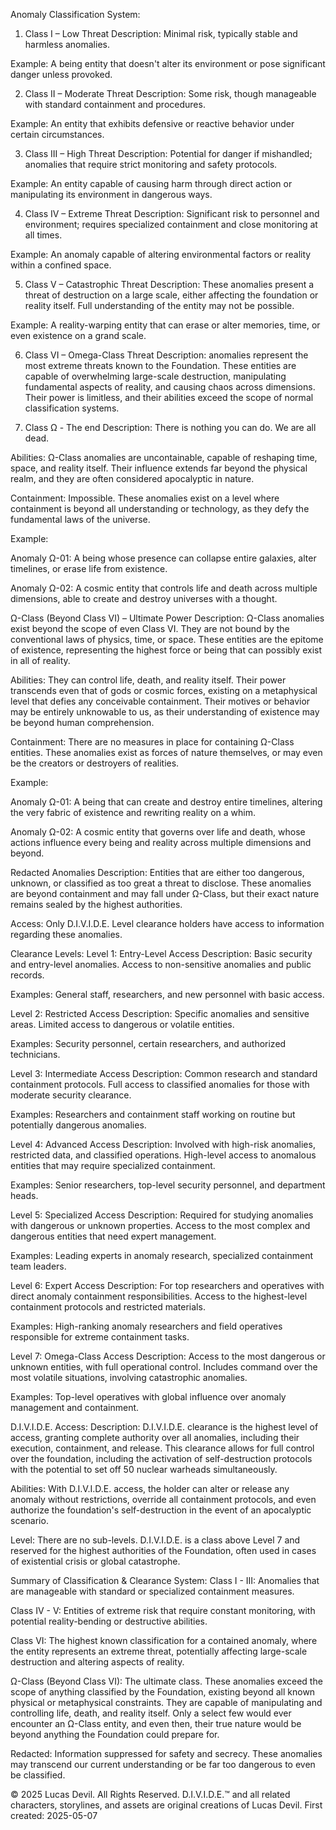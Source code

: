 Anomaly Classification System:
1. Class I – Low Threat
Description: Minimal risk, typically stable and harmless anomalies.

Example: A being entity that doesn't alter its environment or pose significant danger unless provoked.

2. Class II – Moderate Threat
Description: Some risk, though manageable with standard containment and procedures.

Example: An entity that exhibits defensive or reactive behavior under certain circumstances.

3. Class III – High Threat
Description: Potential for danger if mishandled; anomalies that require strict monitoring and safety protocols.

Example: An entity capable of causing harm through direct action or manipulating its environment in dangerous ways.

4. Class IV – Extreme Threat
Description: Significant risk to personnel and environment; requires specialized containment and close monitoring at all times.

Example: An anomaly capable of altering environmental factors or reality within a confined space.

5. Class V – Catastrophic Threat
Description: These anomalies present a threat of destruction on a large scale, either affecting the foundation or reality itself. Full understanding of the entity may not be possible.

Example: A reality-warping entity that can erase or alter memories, time, or even existence on a grand scale.

6. Class VI – Omega-Class Threat 
Description:  anomalies represent the most extreme threats known to the Foundation. These entities are capable of overwhelming large-scale destruction, manipulating fundamental aspects of reality, and causing chaos across dimensions. Their power is limitless, and their abilities exceed the scope of normal classification systems.

7. Class Ω - The end
Description: There is nothing you can do. We are all dead.

Abilities: Ω-Class anomalies are uncontainable, capable of reshaping time, space, and reality itself. Their influence extends far beyond the physical realm, and they are often considered apocalyptic in nature.

Containment: Impossible. These anomalies exist on a level where containment is beyond all understanding or technology, as they defy the fundamental laws of the universe.

Example:

Anomaly Ω-01: A being whose presence can collapse entire galaxies, alter timelines, or erase life from existence.

Anomaly Ω-02: A cosmic entity that controls life and death across multiple dimensions, able to create and destroy universes with a thought.

Ω-Class (Beyond Class VI) – Ultimate Power
Description: Ω-Class anomalies exist beyond the scope of even Class VI. They are not bound by the conventional laws of physics, time, or space. These entities are the epitome of existence, representing the highest force or being that can possibly exist in all of reality.

Abilities: They can control life, death, and reality itself. Their power transcends even that of gods or cosmic forces, existing on a metaphysical level that defies any conceivable containment. Their motives or behavior may be entirely unknowable to us, as their understanding of existence may be beyond human comprehension.

Containment: There are no measures in place for containing Ω-Class entities. These anomalies exist as forces of nature themselves, or may even be the creators or destroyers of realities.

Example:

Anomaly Ω-01: A being that can create and destroy entire timelines, altering the very fabric of existence and rewriting reality on a whim.

Anomaly Ω-02: A cosmic entity that governs over life and death, whose actions influence every being and reality across multiple dimensions and beyond.

Redacted Anomalies 
Description: Entities that are either too dangerous, unknown, or classified as too great a threat to disclose. These anomalies are beyond containment and may fall under Ω-Class, but their exact nature remains sealed by the highest authorities.

Access: Only D.I.V.I.D.E. Level clearance holders have access to information regarding these anomalies.

Clearance Levels:
Level 1: Entry-Level Access
Description: Basic security and entry-level anomalies. Access to non-sensitive anomalies and public records.

Examples: General staff, researchers, and new personnel with basic access.

Level 2: Restricted Access
Description: Specific anomalies and sensitive areas. Limited access to dangerous or volatile entities.

Examples: Security personnel, certain researchers, and authorized technicians.

Level 3: Intermediate Access
Description: Common research and standard containment protocols. Full access to classified anomalies for those with moderate security clearance.

Examples: Researchers and containment staff working on routine but potentially dangerous anomalies.

Level 4: Advanced Access
Description: Involved with high-risk anomalies, restricted data, and classified operations. High-level access to anomalous entities that may require specialized containment.

Examples: Senior researchers, top-level security personnel, and department heads.

Level 5: Specialized Access
Description: Required for studying anomalies with dangerous or unknown properties. Access to the most complex and dangerous entities that need expert management.

Examples: Leading experts in anomaly research, specialized containment team leaders.

Level 6: Expert Access
Description: For top researchers and operatives with direct anomaly containment responsibilities. Access to the highest-level containment protocols and restricted materials.

Examples: High-ranking anomaly researchers and field operatives responsible for extreme containment tasks.

Level 7: Omega-Class Access 
Description: Access to the most dangerous or unknown entities, with full operational control. Includes command over the most volatile situations, involving catastrophic anomalies.

Examples: Top-level operatives with global influence over anomaly management and containment.

D.I.V.I.D.E. Access:
Description: D.I.V.I.D.E. clearance is the highest level of access, granting complete authority over all anomalies, including their execution, containment, and release. This clearance allows for full control over the foundation, including the activation of self-destruction protocols with the potential to set off 50 nuclear warheads simultaneously.

Abilities: With D.I.V.I.D.E. access, the holder can alter or release any anomaly without restrictions, override all containment protocols, and even authorize the foundation's self-destruction in the event of an apocalyptic scenario.

Level: There are no sub-levels. D.I.V.I.D.E. is a class above Level 7 and reserved for the highest authorities of the Foundation, often used in cases of existential crisis or global catastrophe.

Summary of Classification & Clearance System:
Class I - III: Anomalies that are manageable with standard or specialized containment measures.

Class IV - V: Entities of extreme risk that require constant monitoring, with potential reality-bending or destructive abilities.

Class VI: The highest known classification for a contained anomaly, where the entity represents an extreme threat, potentially affecting large-scale destruction and altering aspects of reality.

Ω-Class (Beyond Class VI): The ultimate class. These anomalies exceed the scope of anything classified by the Foundation, existing beyond all known physical or metaphysical constraints. They are capable of manipulating and controlling life, death, and reality itself. Only a select few would ever encounter an Ω-Class entity, and even then, their true nature would be beyond anything the Foundation could prepare for.

Redacted: Information suppressed for safety and secrecy. These anomalies may transcend our current understanding or be far too dangerous to even be classified.







© 2025 Lucas Devil. All Rights Reserved.
D.I.V.I.D.E.™ and all related characters, storylines, and assets are original creations of Lucas Devil.
First created: 2025-05-07

